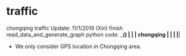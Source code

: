 # traffic
chongqing traffic
Update: 11/1/2019 
(Xin) finish read_data_and_generate_graph python code.
   ___________________()
   |                  |
   |      chongqing   |
   |                  |
   |__________________|                   
 + We only consider GPS location in Chongqing area.
